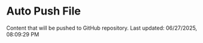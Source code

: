 # Auto Push File

Content that will be pushed to GitHub repository.
Last updated: 06/27/2025, 08:09:29 PM